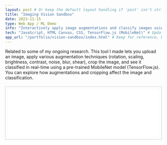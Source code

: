 ```yaml
---
layout: post # Or keep the default layout handling if 'post' isn't strictly needed for portfolio items
title: "Imaging Vision Sandbox"
date: 2023-11-15
type: Web App / ML Demo
info: "Interactively apply image augmentations and classify images using TensorFlow.js (MobileNet) in-browser."
tech: "JavaScript, HTML Canvas, CSS, TensorFlow.js (MobileNet)" # Updated tech
app_url: "/portfolio/vision-sandbox/index.html" # Keep for reference, but not used for linking anymore
---
```


Related to some of my ongoing research. This tool I made lets you upload an image, apply various augmentation techniques (rotation, scaling, brightness, contrast, noise, blur, shear), crop the image, and see it classified in real-time using a pre-trained MobileNet model (TensorFlow.js). You can explore how augmentations and cropping affect the image and classification.

<div class="app-container" style="border: 1px solid #ccc; padding: 10px; margin-top: 20px; overflow: hidden;"> <!-- Removed min-height, resize, overflow:auto; Added overflow:hidden -->
    <iframe id="vision-iframe" src="/portfolio/vision-sandbox/index.html" width="100%" style="border:none; display: block;" scrolling="no"></iframe> <!-- Removed height, added id, scrolling=no, display:block -->
</div>

<script>
    window.addEventListener('message', function(event) {
        // Basic security check
        // if (event.origin !== window.location.origin) return;

        if (event.data && typeof event.data.frameHeight === 'number') {
            const iframe = document.getElementById('vision-iframe');
            if (iframe) {
                // Add a small buffer
                iframe.style.height = (event.data.frameHeight + 20) + 'px';
            }
        }
    });
</script>
